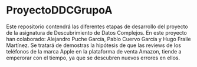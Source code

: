 # ProyectoDDCGrupoA
Este repositorio contendrá las diferentes etapas de desarrollo del proyecto de la asignatura de Descubrimiento de Datos Complejos.
En este proyecto han colaborado: Alejandro Puche García, Pablo Cuervo García y Hugo Fraile Martínez.
Se tratará de demostras la hipótesis de que las reviews de los teléfonos de la marca Apple en la plataforma de venta Amazon, tiende a emperorar con el tiempo,
ya que se descubren nuevos errores en ellos.
